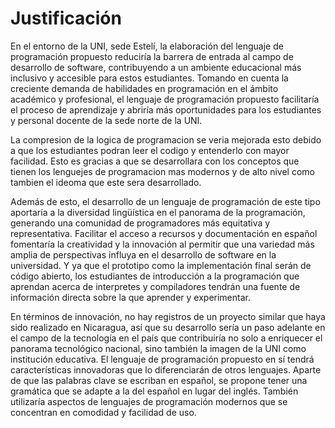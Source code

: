 # Justificación

En el entorno de la UNI, sede Estelí, la elaboración del lenguaje de programación propuesto reduciría la barrera de entrada al campo de desarrollo de software, contribuyendo a un ambiente educacional más inclusivo y accesible para estos estudiantes. Tomando en cuenta la creciente demanda de habilidades en programación en el ámbito académico y profesional, el lenguaje de programación propuesto facilitaría el proceso de aprendizaje y abriría más oportunidades para los estudiantes y personal docente de la sede norte de la UNI.

La compresion de la logica de programacion se veria mejorada esto debido a que los estudiantes podran leer el codigo y entenderlo con mayor facilidad. Esto es gracias a que se desarrollara con los conceptos que tienen los lenguejes de programacion mas modernos y de alto nivel como tambien el ideoma que este sera desarrollado.

Además de esto, el desarrollo de un lenguaje de programación de este tipo aportaría a la diversidad lingüística en el panorama de la programación, generando una comunidad de programadores más equitativa y representativa. Facilitar el acceso a recursos y documentación en español fomentaría la creatividad y la innovación al permitir que una variedad más amplia de perspectivas influya en el desarrollo de software en la universidad. Y ya que el prototipo como la implementación final serán de código abierto, los estudiantes de introducción a la programación que aprendan acerca de interpretes y compiladores tendrán una fuente de información directa sobre la que aprender y experimentar.

En términos de innovación, no hay registros de un proyecto similar que haya sido realizado en Nicaragua, así que su desarrollo sería un paso adelante en el campo de la tecnología en el país que contribuiría no solo a enriquecer el panorama tecnológico nacional, sino también la imagen de la UNI como institución educativa. El lenguaje de programación propuesto en sí tendrá características innovadoras que lo diferenciarán de otros lenguajes. Aparte de que las palabras clave se escriban en español, se propone tener una gramática que se adapte a la del español en lugar del inglés. También utilizaría aspectos de lenguajes de programación modernos que se concentran en comodidad y facilidad de uso.
